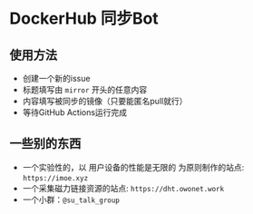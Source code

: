 # DockerHub 同步Bot

## 使用方法
- 创建一个新的issue
- 标题填写由 `mirror` 开头的任意内容
- 内容填写被同步的镜像（只要能匿名pull就行）
- 等待GitHub Actions运行完成

## 一些别的东西
- 一个实验性的，以 用户设备的性能是无限的 为原则制作的站点: `https://imoe.xyz`
- 一个采集磁力链接资源的站点: `https://dht.owonet.work`
- 一个小群：`@su_talk_group`
